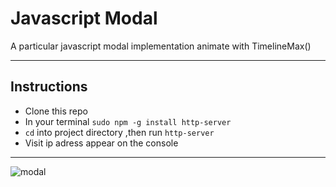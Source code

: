 # Javascript Modal
A particular javascript modal implementation animate with TimelineMax()

---

## Instructions
- Clone this repo
- In your terminal `sudo npm -g install http-server`
- `cd` into project directory ,then run `http-server`
- Visit ip adress appear on the console

---

![modal](https://user-images.githubusercontent.com/6436298/37258523-f8df2614-25ab-11e8-82b5-28b179e7c4a9.gif)
